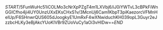 $START$/5FunWuHc51iCOLMo3cNrXpPZgT4m1LXVbj6/iJ0iYWTvL3cBPkFiWnGGICfho4ji4UY0UnzUXxEKsCHxS1v/3McnUj6Cam1KbpT3piKaezorcVFMnHelUp/F6SHnwrQUS605dJoogkyE1UmRxF4wXNwiduchKH039opL3Guyr2eJzzbcHLKy3eBjAkcYUoKIVBr9ZUoVuCy1aOi3vHIDw==$END$